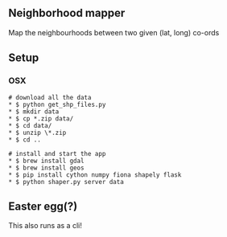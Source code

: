 ## Neighborhood mapper

Map the neighbourhoods between two given (lat, long) co-ords

## Setup
### OSX

    # download all the data
    * $ python get_shp_files.py
    * $ mkdir data
    * $ cp *.zip data/
    * $ cd data/
    * $ unzip \*.zip
    * $ cd ..
    
    # install and start the app
    * $ brew install gdal
    * $ brew install geos
    * $ pip install cython numpy fiona shapely flask    
    * $ python shaper.py server data

## Easter egg(?)

This also runs as a cli!
